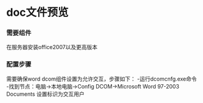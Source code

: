 

# doc文件预览

### 需要组件

在服务器安装office2007以及更高版本

### 配置步骤
 
需要确保word dcom组件设置为允许交互，步骤如下：
-运行dcomcnfg.exe命令
-找到节点：电脑->本地电脑->Config DCOM->Microsoft Word 97-2003 Documents
设置标识为交互用户
